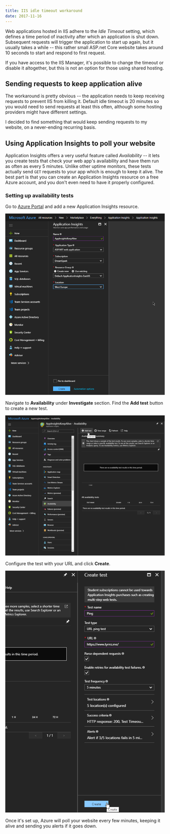 ```yaml
---
title: IIS idle timeout workaround
date: 2017-11-16
---
```


Web applications hosted in IIS adhere to the _Idle Timeout_ setting, which defines a time period of inactivity after which an application is shut down. Subsequent requests will trigger the application to start up again, but it usually takes a while -- this rather small ASP.net Core website takes around 10 seconds to start and respond to first request.

If you have access to the IIS Manager, it's possible to change the timeout or disable it altogether, but this is not an option for those using shared hosting.

## Sending requests to keep application alive

The workaround is pretty obvious -- the application needs to keep receiving requests to prevent IIS from killing it. Default idle timeout is 20 minutes so you would need to send requests at least this often, although some hosting providers might have different settings.

I decided to find something that would keep sending requests to my website, on a never-ending recurring basis.

## Using Application Insights to poll your website

Application Insights offers a very useful feature called _Availability_ -- it lets you create tests that check your web app's availability and have them run as often as every 5 minutes. Unlike other uptime monitors, these tests actually send `GET` requests to your app which is enough to keep it alive. The best part is that you can create an Application Insights resource on a free Azure account, and you don't even need to have it properly configured.

### Setting up availability tests

Go to [Azure Portal](https://portal.azure.com/) and add a new Application Insights resource.

![create new resource](1.png)

Navigate to **Availability** under **Investigate** section. Find the **Add test** button to create a new test.

![add test](2.png)

Configure the test with your URL and click **Create**.

![configure test](3.png)

Once it's set up, Azure will poll your website every few minutes, keeping it alive and sending you alerts if it goes down.
